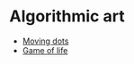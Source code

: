 # Algorithmic art

- [Moving dots](./movingdots/index.html)
- [Game of life](./gameoflife/index.html)
